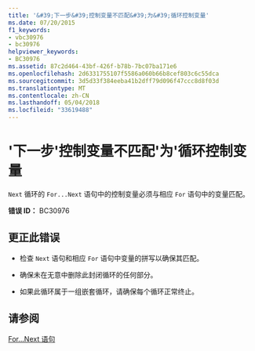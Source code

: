 ```yaml
---
title: '&#39;下一步&#39;控制变量不匹配&#39;为&#39;循环控制变量'
ms.date: 07/20/2015
f1_keywords:
- vbc30976
- bc30976
helpviewer_keywords:
- BC30976
ms.assetid: 87c2d464-43bf-426f-b78b-7bc07ba171e6
ms.openlocfilehash: 2d6331755107f5586a060b66b8cef803c6c55dca
ms.sourcegitcommit: 3d5d33f384eeba41b2dff79d096f47ccc8d8f03d
ms.translationtype: MT
ms.contentlocale: zh-CN
ms.lasthandoff: 05/04/2018
ms.locfileid: "33619488"
---
```

# <a name="39next39-control-variable-does-not-match-39for39-loop-control-variable"></a>&#39;下一步&#39;控制变量不匹配&#39;为&#39;循环控制变量
`Next` 循环的 `For...Next` 语句中的控制变量必须与相应 `For` 语句中的变量匹配。  
  
 **错误 ID：** BC30976  
  
## <a name="to-correct-this-error"></a>更正此错误  
  
-   检查 `Next` 语句和相应 `For` 语句中变量的拼写以确保其匹配。  
  
-   确保未在无意中删除此封闭循环的任何部分。  
  
-   如果此循环属于一组嵌套循环，请确保每个循环正常终止。  
  
## <a name="see-also"></a>请参阅  
 [For...Next 语句](../../visual-basic/language-reference/statements/for-next-statement.md)
